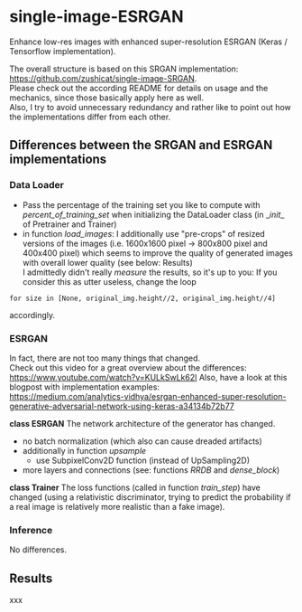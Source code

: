 # single-image-ESRGAN
Enhance low-res images with enhanced super-resolution ESRGAN (Keras / Tensorflow implementation).

The overall structure is based on this SRGAN implementation: https://github.com/zushicat/single-image-SRGAN.    
Please check out the according README for details on usage and the mechanics, since those basically apply here as well.     
Also, I try to avoid unnecessary redundancy and rather like to point out how the implementations differ from each other.    


## Differences between the SRGAN and ESRGAN implementations
### Data Loader
- Pass the percentage of the training set you like to compute with *percent_of_training_set* when initializing the DataLoader class (in \__init__ of Pretrainer and Trainer)
- in function *load_images*: I additionally use "pre-crops" of resized versions of the images (i.e. 1600x1600 pixel -> 800x800 pixel and 400x400 pixel) which seems to improve the quality of generated images with overall lower quality (see below: Results)    
I admittedly didn't really *measure* the results, so it's up to you: If you consider this as utter useless, change the loop
```
for size in [None, original_img.height//2, original_img.height//4]
````
accordingly.


### ESRGAN
In fact, there are not too many things that changed.    
Check out this video for a great overview about the differences: https://www.youtube.com/watch?v=KULkSwLk62I
Also, have a look at this blogpost with implementation examples:    
https://medium.com/analytics-vidhya/esrgan-enhanced-super-resolution-generative-adversarial-network-using-keras-a34134b72b77

**class ESRGAN**
The network architecture of the generator has changed. 
- no batch normalization (which also can cause dreaded artifacts)
- additionally in function *upsample*
    - use SubpixelConv2D function (instead of UpSampling2D)
- more layers and connections (see: functions *RRDB* and *dense_block*)

**class Trainer**
The loss functions (called in function *train_step*) have changed (using a relativistic discriminator, trying to predict the probability if a real image is relatively more realistic than a fake image).

### Inference
No differences.


## Results
xxx

